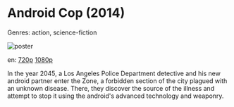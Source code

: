 # Android Cop (2014)

Genres: action, science-fiction

![poster](http://image.tmdb.org/t/p/w500/nju7Uzw9MpRNQxogDL7dMro9Qcs.jpg)

en:
  [720p](magnet:?xt=urn:btih:ad8c85c1eae6ddc6bbb3bfa7245240cbb7ea5fbe&dn=Android+Cop+%282014%29+720p+BrRip+x264+-+YIFY&tr=udp%3A%2F%2Ftracker.openbittorrent.com%3A80%2Fannounce&tr=udp%3A%2F%2Fglotorrents.pw%3A6969%2Fannounce&tr=udp%3A%2F%2Ftracker.openbittorrent.com%3A80%2Fannounce&tr=udp%3A%2F%2Ftracker.opentrackr.org%3A1337%2Fannounce&tr=udp%3A%2F%2Fzer0day.to%3A1337%2Fannounce&tr=udp%3A%2F%2Ftracker.coppersurfer.tk%3A6969%2Fannounce)
  [1080p](magnet:?xt=urn:btih:dbf441c246840512f8629d6e2bf647c8df13a738&dn=Android+Cop+%282014%29+1080p+BrRip+x264+-+YIFY&tr=udp%3A%2F%2Ftracker.openbittorrent.com%3A80%2Fannounce&tr=udp%3A%2F%2Fglotorrents.pw%3A6969%2Fannounce&tr=udp%3A%2F%2Ftracker.openbittorrent.com%3A80%2Fannounce&tr=udp%3A%2F%2Ftracker.opentrackr.org%3A1337%2Fannounce&tr=udp%3A%2F%2Fzer0day.to%3A1337%2Fannounce&tr=udp%3A%2F%2Ftracker.coppersurfer.tk%3A6969%2Fannounce)
  


In the year 2045, a Los Angeles Police Department detective and his new android partner enter the Zone, a forbidden section of the city plagued with an unknown disease. There, they discover the source of the illness and attempt to stop it using the android's advanced technology and weaponry.